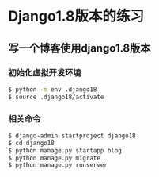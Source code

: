 # Django1.8版本的练习

## 写一个博客使用django1.8版本

### 初始化虚拟开发环境

```bash
$ python -m env .django18
$ source .django18/activate
```

### 相关命令

```bash
$ django-admin startproject django18
$ cd django18
$ python manage.py startapp blog
$ python manage.py migrate
$ python manage.py runserver
```
